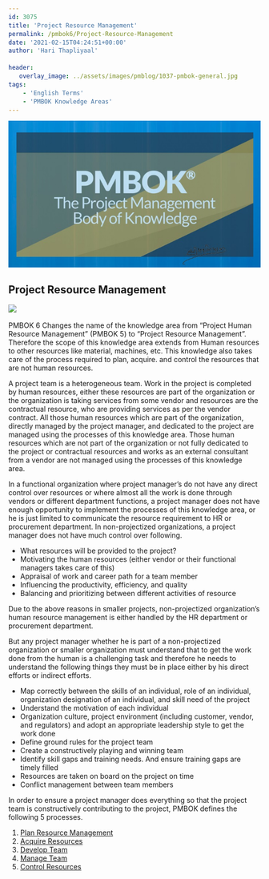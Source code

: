 ```yaml
---
id: 3075   
title: 'Project Resource Management'
permalink: /pmbok6/Project-Resource-Management
date: '2021-02-15T04:24:51+00:00'
author: 'Hari Thapliyaal'

header:
   overlay_image: ../assets/images/pmblog/1037-pmbok-general.jpg
tags:
    - 'English Terms'
    - 'PMBOK Knowledge Areas'
---
```


![](/pmbok6/../assets/images/pmblog/1037-pmbok-general.jpg)

## Project Resource Management

<a>![](/pmbok6/)</a>

PMBOK 6 Changes the name of the knowledge area from “Project Human Resource Management” (PMBOK 5) to “Project Resource Management”. Therefore the scope of this knowledge area extends from Human resources to other resources like material, machines, etc. This knowledge also takes care of the process required to plan, acquire. and control the resources that are not human resources.

A project team is a heterogeneous team. Work in the project is completed by human resources, either these resources are part of the organization or the organization is taking services from some vendor and resources are the contractual resource, who are providing services as per the vendor contract. All those human resources which are part of the organization, directly managed by the project manager, and dedicated to the project are managed using the processes of this knowledge area. Those human resources which are not part of the organization or not fully dedicated to the project or contractual resources and works as an external consultant from a vendor are not managed using the processes of this knowledge area.

In a functional organization where project manager’s do not have any direct control over resources or where almost all the work is done through vendors or different department functions, a project manager does not have enough opportunity to implement the processes of this knowledge area, or he is just limited to communicate the resource requirement to HR or procurement department. In non-projectized organizations, a project manager does not have much control over following.

- What resources will be provided to the project?
- Motivating the human resources (either vendor or their functional managers takes care of this)
- Appraisal of work and career path for a team member
- Influencing the productivity, efficiency, and quality
- Balancing and prioritizing between different activities of resource

Due to the above reasons in smaller projects, non-projectized organization’s human resource management is either handled by the HR department or procurement department.

But any project manager whether he is part of a non-projectized organization or smaller organization must understand that to get the work done from the human is a challenging task and therefore he needs to understand the following things they must be in place either by his direct efforts or indirect efforts.

- Map correctly between the skills of an individual, role of an individual, organization designation of an individual, and skill need of the project
- Understand the motivation of each individual
- Organization culture, project environment (including customer, vendor, and regulators) and adopt an appropriate leadership style to get the work done
- Define ground rules for the project team
- Create a constructively playing and winning team
- Identify skill gaps and training needs. And ensure training gaps are timely filled
- Resources are taken on board on the project on time
- Conflict management between team members

In order to ensure a project manager does everything so that the project team is constructively contributing to the project, PMBOK defines the following 5 processes.

1. [Plan Resource Management](/pmbok6/Plan-Resource-Management)
2. [Acquire Resources](/pmbok6/Acquire-Resources)
3. [Develop Team](/pmbok6/Develop-Team)
4. [Manage Team](/pmbok6/Manage-Team)
5. [Control Resources](/pmbok6/Control-Resources)
